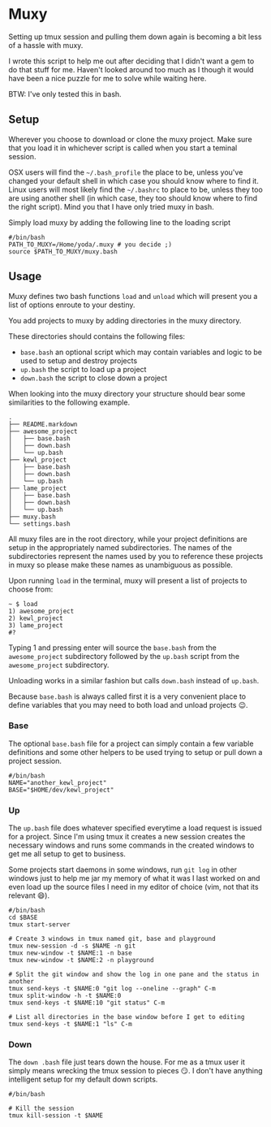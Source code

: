 # Muxy
Setting up tmux session and pulling them down again is becoming a bit less of
a hassle with muxy.

I wrote this script to help me out after deciding that I didn't want a gem to
do that stuff for me. Haven't looked around too much as I though it would have
been a nice puzzle for me to solve while waiting here.

BTW: I've only tested this in bash.

## Setup
Wherever you choose to download or clone the muxy project. Make sure that
you load it in whichever script is called when you start a teminal session.

OSX users will find the ```~/.bash_profile``` the place to be, unless you've
changed your default shell in which case you should know where to find it.
Linux users will most likely find the ```~/.bashrc``` to place to be, unless
they too are using another shell (in which case, they too should know where
to find the right script).
Mind you that I have only tried muxy in bash.

Simply load muxy by adding the following line to the loading script

```
#/bin/bash
PATH_TO_MUXY=/Home/yoda/.muxy # you decide ;)
source $PATH_TO_MUXY/muxy.bash
```

## Usage
Muxy defines two bash functions ```load``` and ```unload``` which will present
you a list of options enroute to your destiny.

You add projects to muxy by adding directories in the muxy directory.

These directories should contains the following files:
 - ```base.bash``` an optional script which may contain variables and logic to be used to setup and destroy projects
 - ```up.bash``` the script to load up a project
 - ```down.bash``` the script to close down a project

When looking into the muxy directory your structure should bear some 
similarities to the following example.

```
.
├── README.markdown
├── awesome_project
│   ├── base.bash
│   ├── down.bash
│   └── up.bash
├── kewl_project
│   ├── base.bash
│   ├── down.bash
│   └── up.bash
├── lame_project
│   ├── base.bash
│   ├── down.bash
│   └── up.bash
├── muxy.bash
└── settings.bash
```

All muxy files are in the root directory, while your project definitions are
setup in the appropriately named subdirectories. The names of the 
subdirectories represent the names used by you to reference these projects in
muxy so please make these names as unambiguous as possible.

Upon running ```load``` in the terminal, muxy will present a list of projects
to choose from:
```
~ $ load
1) awesome_project
2) kewl_project
3) lame_project
#?
```

Typing 1 and pressing enter will source the ```base.bash``` from the 
```awesome_project``` subdirectory followed by the ```up.bash``` script from the
```awesome_project``` subdirectory.

Unloading works in a similar fashion but calls ```down.bash``` instead of ```up.bash```.

Because ```base.bash``` is always called first it is a very convenient place
to define variables that you may need to both load and unload projects :wink:.

### Base
The optional ```base.bash``` file for a project can simply contain a few
variable definitions and some other helpers to be used trying to setup or 
pull down a project session.

```
#/bin/bash
NAME="another_kewl_project"
BASE="$HOME/dev/kewl_project"
```

### Up
The ```up.bash``` file does whatever specified everytime a load request is
issued for a project. Since I'm using tmux it creates a new session
creates the necessary windows and runs some commands in the created windows
to get me all setup to get to business.

Some projects start daemons in some windows, run ```git log``` in other windows
just to help me jar my memory of what it was I last worked on and even load up
the source files I need in my editor of choice (vim, not that its relevant 
:smile:).

```
#/bin/bash
cd $BASE
tmux start-server

# Create 3 windows in tmux named git, base and playground
tmux new-session -d -s $NAME -n git
tmux new-window -t $NAME:1 -n base
tmux new-window -t $NAME:2 -n playground

# Split the git window and show the log in one pane and the status in another
tmux send-keys -t $NAME:0 "git log --oneline --graph" C-m
tmux split-window -h -t $NAME:0
tmux send-keys -t $NAME:10 "git status" C-m

# List all directories in the base window before I get to editing
tmux send-keys -t $NAME:1 "ls" C-m
```

### Down
The ```down .bash``` file just tears down the house. For me as a tmux user it
simply means wrecking the tmux session to pieces :smirk:. I don't have anything
intelligent setup for my default down scripts.

```
#/bin/bash

# Kill the session
tmux kill-session -t $NAME
```

